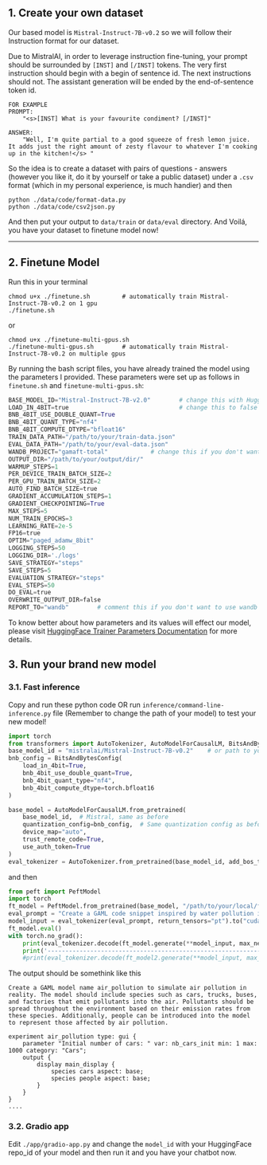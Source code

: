 
## 1. Create your own dataset
Our based model is `Mistral-Instruct-7B-v0.2` so we will follow their Instruction format for our dataset.

Due to MistralAI, in order to leverage instruction fine-tuning, your prompt should be surrounded by `[INST]` and `[/INST]` tokens. The very first instruction should begin with a begin of sentence id. The next instructions should not. The assistant generation will be ended by the end-of-sentence token id.


```
FOR EXAMPLE
PROMPT:
    "<s>[INST] What is your favourite condiment? [/INST]"

ANSWER:
    "Well, I'm quite partial to a good squeeze of fresh lemon juice. It adds just the right amount of zesty flavour to whatever I'm cooking up in the kitchen!</s> "
```

So the idea is to create a dataset with pairs of questions - answers (however you like it, do it by yourself or take a public dataset) under a `.csv` format (which in my personal experience, is much handier) and then
```
python ./data/code/format-data.py
python ./data/code/csv2json.py
```
And then put your output to `data/train` or `data/eval` directory. And Voilá, you have your dataset to finetune model now!

------
## 2. Finetune Model
Run this in your terminal
```
chmod u+x ./finetune.sh         # automatically train Mistral-Instruct-7B-v0.2 on 1 gpu
./finetune.sh
```
or
```
chmod u+x ./finetune-multi-gpus.sh                       
./finetune-multi-gpus.sh        # automatically train Mistral-Instruct-7B-v0.2 on multiple gpus
```
By running the bash script files, you have already trained the model using the parameters I provided. These parameters were set up as follows in `finetune.sh` and `finetune-multi-gpus.sh`:
```py
BASE_MODEL_ID="Mistral-Instruct-7B-v2.0"        # change this with HuggingFace repo id of your base model (could be LLama/Phi/etc.)
LOAD_IN_4BIT=true                               # change this to false if you don't want to apply QLoRA while finetuning
BNB_4BIT_USE_DOUBLE_QUANT=True                  
BNB_4BIT_QUANT_TYPE="nf4"
BNB_4BIT_COMPUTE_DTYPE="bfloat16"
TRAIN_DATA_PATH="/path/to/your/train-data.json"    
EVAL_DATA_PATH="/path/to/your/eval-data.json"
WANDB_PROJECT="gamaft-total"            # change this if you don't want to use wanb 
OUTPUT_DIR="/path/to/your/output/dir/"
WARMUP_STEPS=1
PER_DEVICE_TRAIN_BATCH_SIZE=2
PER_GPU_TRAIN_BATCH_SIZE=2
AUTO_FIND_BATCH_SIZE=true
GRADIENT_ACCUMULATION_STEPS=1
GRADIENT_CHECKPOINTING=True
MAX_STEPS=5
NUM_TRAIN_EPOCHS=3
LEARNING_RATE=2e-5
FP16=true
OPTIM="paged_adamw_8bit"
LOGGING_STEPS=50
LOGGING_DIR='./logs'        
SAVE_STRATEGY="steps"
SAVE_STEPS=5
EVALUATION_STRATEGY="steps"    
EVAL_STEPS=50
DO_EVAL=true
OVERWRITE_OUTPUT_DIR=false         
REPORT_TO="wandb"        # comment this if you don't want to use wandb
```
To know better about how parameters and its values will effect our model, please visit [HuggingFace Trainer Parameters Documentation](https://huggingface.co/docs/transformers/main_classes/trainer) for more details.

## 3. Run your brand new model
### 3.1. Fast inference
Copy and run these python code OR run `inference/command-line-inference.py` file (Remember to change the path of your model) to test your new model!
```py
import torch
from transformers import AutoTokenizer, AutoModelForCausalLM, BitsAndBytesConfig
base_model_id = "mistralai/Mistral-Instruct-7B-v0.2"    # or path to your HuggingFace repo_id of your base model
bnb_config = BitsAndBytesConfig(
    load_in_4bit=True,
    bnb_4bit_use_double_quant=True,
    bnb_4bit_quant_type="nf4",
    bnb_4bit_compute_dtype=torch.bfloat16
)

base_model = AutoModelForCausalLM.from_pretrained(
    base_model_id,  # Mistral, same as before
    quantization_config=bnb_config,  # Same quantization config as before
    device_map="auto",
    trust_remote_code=True,
    use_auth_token=True
)
eval_tokenizer = AutoTokenizer.from_pretrained(base_model_id, add_bos_token=True, trust_remote_code=True)
```
and then
```py
from peft import PeftModel
import torch
ft_model = PeftModel.from_pretrained(base_model, "/path/to/your/local/finetuned/model")
eval_prompt = "Create a GAML code snippet inspired by water pollution in real life"
model_input = eval_tokenizer(eval_prompt, return_tensors="pt").to("cuda")
ft_model.eval()
with torch.no_grad():
    print(eval_tokenizer.decode(ft_model.generate(**model_input, max_new_tokens=2000, repetition_penalty=1.15)[0], skip_special_tokens=True))
    print('----------------------------------------------------------------------')
    #print(eval_tokenizer.decode(ft_model2.generate(**model_input, max_new_tokens=2000, repetition_penalty=1.15)[0], skip_special_tokens=True))
```

The output should be somethink like this
```
Create a GAML model name air_pollution to simulate air pollution in reality. The model should include species such as cars, trucks, buses, and factories that emit pollutants into the air. Pollutants should be spread throughout the environment based on their emission rates from these species. Additionally, people can be introduced into the model to represent those affected by air pollution.

experiment air_pollution type: gui {
    parameter "Initial number of cars: " var: nb_cars_init min: 1 max: 1000 category: "Cars";
    output {
        display main_display {
            species cars aspect: base;
            species people aspect: base;
        }
    }
}
....
```

### 3.2. Gradio app
Edit `./app/gradio-app.py` and change the `model_id` with your HuggingFace repo_id of your model and then run it and you have your chatbot now.
